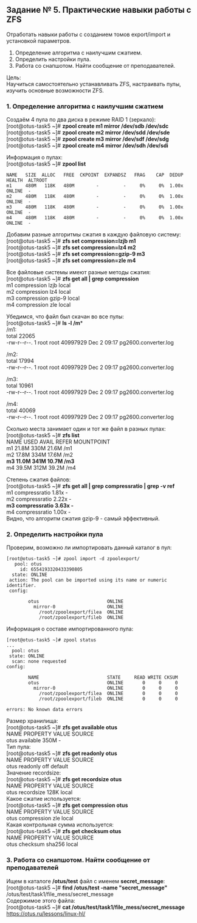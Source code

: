## Задание № 5. Практические навыки работы с ZFS ##
Отработать навыки работы с созданием томов export/import и установкой параметров.
1. Определение алгоритма с наилучшим сжатием.
2. Определить настройки пула.
3. Работа со снапшотом. Найти сообщение от преподавателей.

Цель:\
Научиться самостоятельно устанавливать ZFS, настраивать пулы, изучить основные возможности ZFS.
### 1. Определение алгоритма с наилучшим сжатием ###
Создаём 4 пула по два диска в режиме RAID 1 (зеркало):\
[root@otus-task5 ~]# **zpool create m1 mirror /dev/sdb /dev/sdc**\
[root@otus-task5 ~]# **zpool create m2 mirror /dev/sdd /dev/sde**\
[root@otus-task5 ~]# **zpool create m3 mirror /dev/sdf /dev/sdg**\
[root@otus-task5 ~]# **zpool create m4 mirror /dev/sdh /dev/sdi**

Информация о пулах:\
[root@otus-task5 ~]# **zpool list**
```
NAME   SIZE  ALLOC   FREE  CKPOINT  EXPANDSZ   FRAG    CAP  DEDUP    HEALTH  ALTROOT
m1     480M   118K   480M        -         -     0%     0%  1.00x    ONLINE  -
m2     480M   118K   480M        -         -     0%     0%  1.00x    ONLINE  -
m3     480M   118K   480M        -         -     0%     0%  1.00x    ONLINE  -
m4     480M   118K   480M        -         -     0%     0%  1.00x    ONLINE  -
```
Добавим разные алгоритмы сжатия в каждую файловую систему:\
[root@otus-task5 ~]# **zfs set compression=lzjb m1**\
[root@otus-task5 ~]# **zfs set compression=lz4 m2**\
[root@otus-task5 ~]# **zfs set compression=gzip-9 m3**\
[root@otus-task5 ~]# **zfs set compression=zle m4**

Все файловые системы имеют разные методы сжатия:\
[root@otus-task5 ~]# **zfs get all | grep compression**\
m1    compression           lzjb                   local\
m2    compression           lz4                    local\
m3    compression           gzip-9                 local\
m4    compression           zle                    local

Убедимся, что файл был скачан во все пулы:\
[root@otus-task5 ~]# **ls -l /m***\
/m1:\
total 22065\
-rw-r--r--. 1 root root 40997929 Dec  2 09:17 pg2600.converter.log

/m2:\
total 17994\
-rw-r--r--. 1 root root 40997929 Dec  2 09:17 pg2600.converter.log

/m3:\
total 10961\
-rw-r--r--. 1 root root 40997929 Dec  2 09:17 pg2600.converter.log

/m4:\
total 40069\
-rw-r--r--. 1 root root 40997929 Dec  2 09:17 pg2600.converter.log

Сколько места занимает один и тот же файл в разных пулах:\
[root@otus-task5 ~]# **zfs list**\
NAME   USED  AVAIL     REFER  MOUNTPOINT\
m1    21.8M   330M     21.6M  /m1\
m2    17.8M   334M     17.6M  /m2\
**m3    11.0M   341M     10.7M  /m3**\
m4    39.5M   312M     39.2M  /m4

Степень сжатия файлов:\
[root@otus-task5 ~]# **zfs get all | grep compressratio | grep -v ref**\
m1    compressratio         1.81x                  -\
m2    compressratio         2.22x                  -\
**m3    compressratio         3.63x                  -**\
m4    compressratio         1.00x                  -\
Видно, что алгоритм сжатия gzip-9 - самый эффективный.
### 2. Определить настройки пула ###
Проверим, возможно ли импортировать данный каталог в пул:
```
[root@otus-task5 ~]# zpool import -d zpoolexport/
   pool: otus
     id: 6554193320433390805
  state: ONLINE
 action: The pool can be imported using its name or numeric identifier.
 config:

        otus                         ONLINE
          mirror-0                   ONLINE
            /root/zpoolexport/filea  ONLINE
            /root/zpoolexport/fileb  ONLINE
```
Информация о составе импортированного пула:
```
[root@otus-task5 ~]# zpool status
...
  pool: otus
 state: ONLINE
  scan: none requested
config:

        NAME                         STATE     READ WRITE CKSUM
        otus                         ONLINE       0     0     0
          mirror-0                   ONLINE       0     0     0
            /root/zpoolexport/filea  ONLINE       0     0     0
            /root/zpoolexport/fileb  ONLINE       0     0     0

errors: No known data errors
```
Размер хранилища:\
[root@otus-task5 ~]# **zfs get available otus**\
NAME  PROPERTY   VALUE  SOURCE\
otus  available  350M   -\
Тип пула:\
[root@otus-task5 ~]# **zfs get readonly otus**\
NAME  PROPERTY  VALUE   SOURCE\
otus  readonly  off     default\
Значение recordsize:\
[root@otus-task5 ~]# **zfs get recordsize otus**\
NAME  PROPERTY    VALUE    SOURCE\
otus  recordsize  128K     local\
Какое сжатие используется:\
[root@otus-task5 ~]# **zfs get compression otus**\
NAME  PROPERTY     VALUE     SOURCE\
otus  compression  zle       local\
Какая контрольная сумма используется:\
[root@otus-task5 ~]# **zfs get checksum otus**\
NAME  PROPERTY  VALUE      SOURCE\
otus  checksum  sha256     local
### 3. Работа со снапшотом. Найти сообщение от преподавателей ###
Ищем в каталоге **/otus/test** файл с именем **secret_message**:\
[root@otus-task5 ~]# **find /otus/test -name "secret_message"**\
/otus/test/task1/file_mess/secret_message\
Содержимое этого файла:\
[root@otus-task5 ~]# **cat /otus/test/task1/file_mess/secret_message**\
https://otus.ru/lessons/linux-hl/
